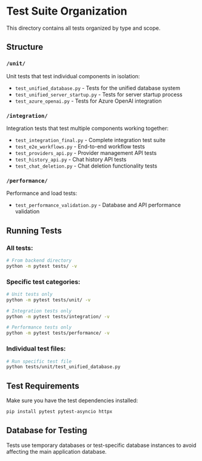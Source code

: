# Test Suite Organization

This directory contains all tests organized by type and scope.

## Structure

### `/unit/`
Unit tests that test individual components in isolation:
- `test_unified_database.py` - Tests for the unified database system
- `test_unified_server_startup.py` - Tests for server startup process
- `test_azure_openai.py` - Tests for Azure OpenAI integration

### `/integration/`
Integration tests that test multiple components working together:
- `test_integration_final.py` - Complete integration test suite
- `test_e2e_workflows.py` - End-to-end workflow tests
- `test_providers_api.py` - Provider management API tests
- `test_history_api.py` - Chat history API tests
- `test_chat_deletion.py` - Chat deletion functionality tests

### `/performance/`
Performance and load tests:
- `test_performance_validation.py` - Database and API performance validation

## Running Tests

### All tests:
```bash
# From backend directory
python -m pytest tests/ -v
```

### Specific test categories:
```bash
# Unit tests only
python -m pytest tests/unit/ -v

# Integration tests only
python -m pytest tests/integration/ -v

# Performance tests only
python -m pytest tests/performance/ -v
```

### Individual test files:
```bash
# Run specific test file
python tests/unit/test_unified_database.py
```

## Test Requirements

Make sure you have the test dependencies installed:
```bash
pip install pytest pytest-asyncio httpx
```

## Database for Testing

Tests use temporary databases or test-specific database instances to avoid affecting the main application database.